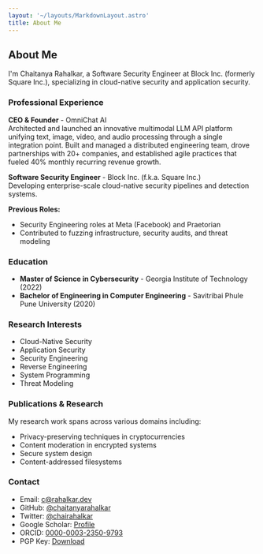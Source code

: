 ```yaml
---
layout: '~/layouts/MarkdownLayout.astro'
title: About Me
---
```


## About Me

I'm Chaitanya Rahalkar, a Software Security Engineer at Block Inc. (formerly Square Inc.), specializing in cloud-native security and application security.

### Professional Experience

**CEO & Founder** - OmniChat AI  
Architected and launched an innovative multimodal LLM API platform unifying text, image, video, and audio processing through a single integration point. Built and managed a distributed engineering team, drove partnerships with 20+ companies, and established agile practices that fueled 40% monthly recurring revenue growth.

**Software Security Engineer** - Block Inc. (f.k.a. Square Inc.)  
Developing enterprise-scale cloud-native security pipelines and detection systems.

**Previous Roles:**
- Security Engineering roles at Meta (Facebook) and Praetorian
- Contributed to fuzzing infrastructure, security audits, and threat modeling

### Education

- **Master of Science in Cybersecurity** - Georgia Institute of Technology (2022)
- **Bachelor of Engineering in Computer Engineering** - Savitribai Phule Pune University (2020)

### Research Interests

- Cloud-Native Security
- Application Security
- Security Engineering
- Reverse Engineering
- System Programming
- Threat Modeling

### Publications & Research

My research work spans across various domains including:
- Privacy-preserving techniques in cryptocurrencies
- Content moderation in encrypted systems
- Secure system design
- Content-addressed filesystems

### Contact

- Email: [c@rahalkar.dev](mailto:c@rahalkar.dev)
- GitHub: [@chaitanyarahalkar](https://github.com/chaitanyarahalkar)
- Twitter: [@chairahalkar](https://x.com/chairahalkar)
- Google Scholar: [Profile](https://scholar.google.com/citations?hl=en&user=jecjKgEAAAAJ)
- ORCID: [0000-0003-2350-9793](https://orcid.org/0000-0003-2350-9793)
- PGP Key: [Download](https://rahalkar.dev/key.asc)